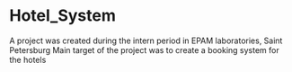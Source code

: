 # Hotel_System
A project was created during the intern period in EPAM laboratories, Saint Petersburg
Main target of the project was to create a booking system for the hotels
